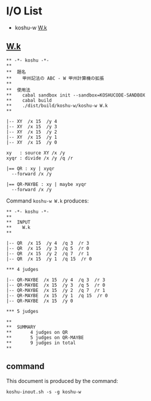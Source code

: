 # I/O List

- koshu-w [W.k](#wk)



## [W.k](W.k)

```
** -*- koshu -*-
**
**  題名
**    甲州記法の ABC - W 甲州計算機の拡張
**
**  使用法
**    cabal sandbox init --sandbox=KOSHUCODE-SANDBOX
**    cabal build
**    ./dist/build/koshu-w/koshu-w W.k
**

|-- XY  /x 15  /y 4
|-- XY  /x 15  /y 3
|-- XY  /x 15  /y 2
|-- XY  /x 15  /y 1
|-- XY  /x 15  /y 0

xy   : source XY /x /y
xyqr : divide /x /y /q /r

|== QR : xy | xyqr
  --forward /x /y

|== QR-MAYBE : xy | maybe xyqr
  --forward /x /y

```

Command `koshu-w W.k` produces:

```
** -*- koshu -*-
**
**  INPUT
**    W.k
**

|-- QR  /x 15  /y 4  /q 3  /r 3
|-- QR  /x 15  /y 3  /q 5  /r 0
|-- QR  /x 15  /y 2  /q 7  /r 1
|-- QR  /x 15  /y 1  /q 15  /r 0

*** 4 judges

|-- QR-MAYBE  /x 15  /y 4  /q 3  /r 3
|-- QR-MAYBE  /x 15  /y 3  /q 5  /r 0
|-- QR-MAYBE  /x 15  /y 2  /q 7  /r 1
|-- QR-MAYBE  /x 15  /y 1  /q 15  /r 0
|-- QR-MAYBE  /x 15  /y 0

*** 5 judges

**
**  SUMMARY
**       4 judges on QR
**       5 judges on QR-MAYBE
**       9 judges in total
**
```



## command

This document is produced by the command:

```
koshu-inout.sh -s -g koshu-w
```
